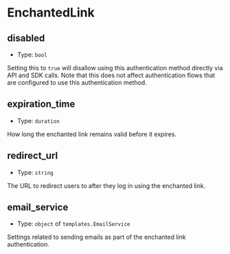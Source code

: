 
EnchantedLink
=============



disabled
--------

- Type: `bool` 

Setting this to `true` will disallow using this authentication method directly via
API and SDK calls. Note that this does not affect authentication flows that are
configured to use this authentication method.



expiration_time
---------------

- Type: `duration` 

How long the enchanted link remains valid before it expires.



redirect_url
------------

- Type: `string` 

The URL to redirect users to after they log in using the enchanted link.



email_service
-------------

- Type: `object` of `templates.EmailService` 

Settings related to sending emails as part of the enchanted link authentication.
